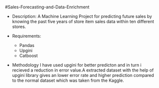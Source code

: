 #Sales-Forecasting-and-Data-Enrichment

* Description:
       A Machine Learning Project for predicting future sales by knowing the past five years of store item sales data within ten different stores.
  
* Requirements: 
    
    * Pandas
    * Upgini
    * Catboost
    
 * Methodology
    I have used upgini for better predicton and in turn i recieved a reduction in error value.A extracted dataset with the help of upgini library gives an lower error rate and higher prediction compared to the normal dataset which was taken from the Kaggle.
    
